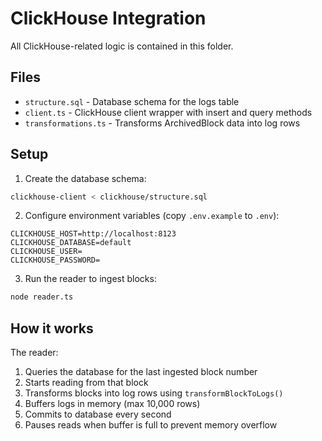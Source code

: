 # ClickHouse Integration

All ClickHouse-related logic is contained in this folder.

## Files

- `structure.sql` - Database schema for the logs table
- `client.ts` - ClickHouse client wrapper with insert and query methods
- `transformations.ts` - Transforms ArchivedBlock data into log rows

## Setup

1. Create the database schema:
```bash
clickhouse-client < clickhouse/structure.sql
```

2. Configure environment variables (copy `.env.example` to `.env`):
```
CLICKHOUSE_HOST=http://localhost:8123
CLICKHOUSE_DATABASE=default
CLICKHOUSE_USER=
CLICKHOUSE_PASSWORD=
```

3. Run the reader to ingest blocks:
```bash
node reader.ts
```

## How it works

The reader:
1. Queries the database for the last ingested block number
2. Starts reading from that block
3. Transforms blocks into log rows using `transformBlockToLogs()`
4. Buffers logs in memory (max 10,000 rows)
5. Commits to database every second
6. Pauses reads when buffer is full to prevent memory overflow

